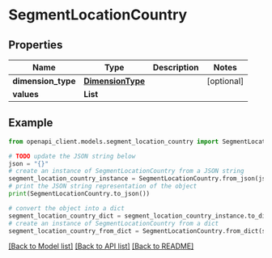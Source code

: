# SegmentLocationCountry


## Properties

Name | Type | Description | Notes
------------ | ------------- | ------------- | -------------
**dimension_type** | [**DimensionType**](DimensionType.md) |  | [optional] 
**values** | **List** |  | 

## Example

```python
from openapi_client.models.segment_location_country import SegmentLocationCountry

# TODO update the JSON string below
json = "{}"
# create an instance of SegmentLocationCountry from a JSON string
segment_location_country_instance = SegmentLocationCountry.from_json(json)
# print the JSON string representation of the object
print(SegmentLocationCountry.to_json())

# convert the object into a dict
segment_location_country_dict = segment_location_country_instance.to_dict()
# create an instance of SegmentLocationCountry from a dict
segment_location_country_from_dict = SegmentLocationCountry.from_dict(segment_location_country_dict)
```
[[Back to Model list]](../README.md#documentation-for-models) [[Back to API list]](../README.md#documentation-for-api-endpoints) [[Back to README]](../README.md)


